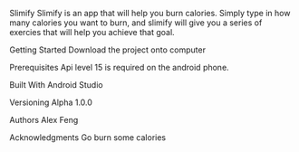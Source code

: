 Slimify
Slimify is an app that will help you burn calories. Simply type in how many calories you want to burn, and slimify will give you a series of exercies that will help you achieve that goal. 

Getting Started
Download the project onto computer


Prerequisites
Api level 15 is required on the android phone. 

Built With
Android Studio

Versioning
Alpha 1.0.0

Authors
Alex Feng

Acknowledgments
Go burn some calories
